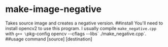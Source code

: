 # make-image-negative
Takes source image and creates a negative version.
##install
You'll need to install opencv2 to use this program.
I usually compile `make_negative.cpp` with `g++ \`pkg-config opencv --cflags --libs\` ./make_negative.cpp`.
##usage
command [source] [destination]
